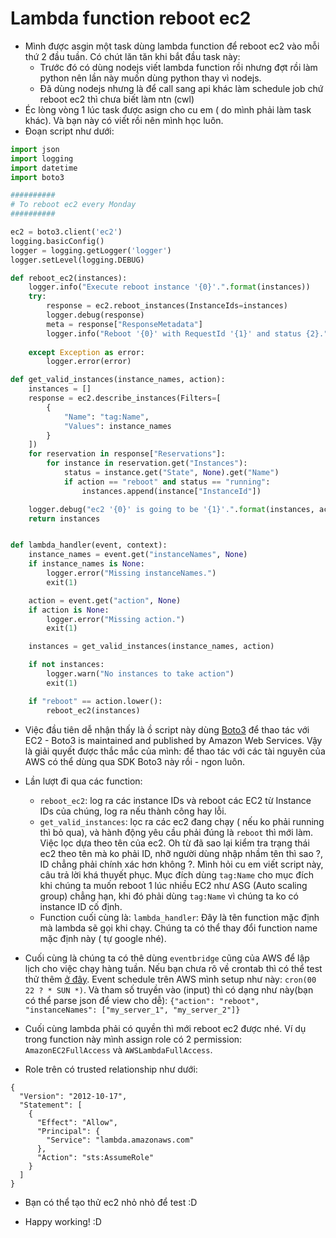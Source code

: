 # Lambda function reboot ec2

- Mình được asgin một task dùng lambda function để reboot ec2 vào mỗi thứ 2 đầu tuần. Có chút lăn tăn khi bắt đầu task này:
  - Trước đó có dùng nodejs viết lambda function rồi nhưng đợt rồi làm python nên lần này muốn dùng python thay vì nodejs.
  - Đã dùng nodejs nhưng là để call sang api khác làm schedule job chứ reboot ec2 thì chưa biết làm ntn (cwl)
- Éc lòng vòng 1 lúc task được asign cho cu em ( do mình phải làm task khác). Và bạn này có viết rồi nên mình học luôn.
- Đoạn script như dưới:

```python linenums="1"
import json
import logging
import datetime
import boto3

##########
# To reboot ec2 every Monday
##########

ec2 = boto3.client('ec2')
logging.basicConfig()
logger = logging.getLogger('logger')
logger.setLevel(logging.DEBUG)

def reboot_ec2(instances):
    logger.info("Execute reboot instance '{0}'.".format(instances))
    try:
        response = ec2.reboot_instances(InstanceIds=instances)
        logger.debug(response)
        meta = response["ResponseMetadata"]
        logger.info("Reboot '{0}' with RequestId '{1}' and status {2}.".format(instances, meta["RequestId"],
                                                                                  meta["HTTPStatusCode"]))
    except Exception as error:
        logger.error(error)

def get_valid_instances(instance_names, action):
    instances = []
    response = ec2.describe_instances(Filters=[
        {
            "Name": "tag:Name",
            "Values": instance_names
        }
    ])
    for reservation in response["Reservations"]:
        for instance in reservation.get("Instances"):
            status = instance.get("State", None).get("Name")
            if action == "reboot" and status == "running":
                instances.append(instance["InstanceId"])

    logger.debug("ec2 '{0}' is going to be '{1}'.".format(instances, action))
    return instances


def lambda_handler(event, context):
    instance_names = event.get("instanceNames", None)
    if instance_names is None:
        logger.error("Missing instanceNames.")
        exit(1)

    action = event.get("action", None)
    if action is None:
        logger.error("Missing action.")
        exit(1)

    instances = get_valid_instances(instance_names, action)

    if not instances:
        logger.warn("No instances to take action")
        exit(1)

    if "reboot" == action.lower():
        reboot_ec2(instances)
```

- Việc đầu tiên dễ nhận thấy là ồ script này dùng [Boto3](https://github.com/boto/boto3) để thao tác với EC2 - Boto3 is maintained and published by Amazon Web Services. Vậy là giải quyết được thắc mắc của mình: để thao tác với các tài nguyên của AWS có thể dùng qua SDK Boto3 này rồi - ngon luôn.

- Lần lượt đi qua các function:

  - `reboot_ec2`: log ra các instance IDs và reboot các EC2 từ Instance IDs của chúng, log ra nếu thành công hay lỗi.
  - `get_valid_instances`: lọc ra các ec2 đang chạy ( nếu ko phải running thì bỏ qua), và hành động yêu cầu phải đúng là `reboot` thì mới làm. Việc lọc dựa theo tên của ec2. Oh từ đã sao lại kiểm tra trạng thái ec2 theo tên mà ko phải ID, nhỡ người dùng nhập nhầm tên thì sao ?, ID chẳng phải chính xác hơn không ?. Mình hỏi cu em viết script này, câu trả lời khá thuyết phục. Mục đích dùng `tag:Name` cho mục đích khi chúng ta muốn reboot 1 lúc nhiều EC2 như ASG (Auto scaling group) chẳng hạn, khi đó phải dùng `tag:Name` vì chúng ta ko có instance ID cố định.
  - Function cuối cùng là: `lambda_handler`: Đây là tên function mặc định mà lambda sẽ gọi khi chạy. Chúng ta có thể thay đổi function name mặc định này ( tự google nhé).

- Cuối cùng là chúng ta có thê dùng `eventbridge` cũng của AWS để lập lịch cho việc chạy hàng tuần. Nếu bạn chưa rõ về crontab thì có thể test thử thêm [ở đây](https://crontab.guru/). Event schedule trên AWS mình setup như này: `cron(00 22 ? * SUN *)`. Và tham số truyền vào (input) thì có dạng như này(bạn có thể parse json để view cho dễ): `{"action": "reboot", "instanceNames": ["my_server_1", "my_server_2"]}`

- Cuối cùng lambda phải có quyền thì mới reboot ec2 được nhé. Ví dụ trong function này mình assign role có 2 permission: `AmazonEC2FullAccess` và `AWSLambdaFullAccess`.

- Role trên có trusted relationship như dưới:

```linenums="1"
{
  "Version": "2012-10-17",
  "Statement": [
    {
      "Effect": "Allow",
      "Principal": {
        "Service": "lambda.amazonaws.com"
      },
      "Action": "sts:AssumeRole"
    }
  ]
}
```

- Bạn có thể tạo thử ec2 nhỏ nhỏ để test :D

- Happy working! :D
